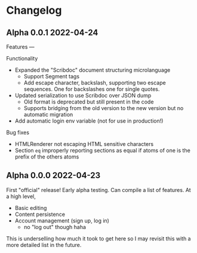 # Changelog

## Alpha 0.0.1 2022-04-24

Features
—

Functionality
* Expanded the "Scribdoc" document structuring microlanguage 
  * Support Segment tags
  * Add escape character, backslash, supporting two escape sequences. One for backslashes one for single quotes.
* Updated serialization to use Scribdoc over JSON dump
  * Old format is deprecated but still present in the code
  * Supports bridging from the old version to the new version but no automatic migration
* Add automatic login env variable (not for use in production!)

Bug fixes
* HTMLRenderer not escaping HTML sensitive characters
* Section `eq` improperly reporting sections as equal if atoms of one is the prefix of the others atoms

## Alpha 0.0.0 2022-04-23

First "official" release! Early alpha testing.
Can compile a list of features. At a high level,

* Basic editing
* Content persistence
* Account management (sign up, log in)
  * no "log out" though haha

This is underselling how much it took to get here so I may revisit this with a more detailed list in the future.